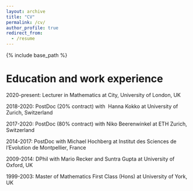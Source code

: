 ```yaml
---
layout: archive
title: "CV"
permalink: /cv/
author_profile: true
redirect_from:
  - /resume
---
```


{% include base_path %}

Education and work experience
======
2020-present: Lecturer in Mathematics at City, University of London, UK

2018-2020: PostDoc (20% contract) with  Hanna Kokko at University of Zurich, Switzerland

2017-2020: PostDoc (80% contract) with Niko Beerenwinkel at ETH Zurich, Switzerland

2014-2017: PostDoc with Michael Hochberg at Institut des Sciences de l’Evolution de Montpellier, France

2009-2014: DPhil with Mario Recker and Suntra Gupta at University of Oxford, UK

1999-2003: Master of Mathematics First Class (Hons) at University of York, UK
